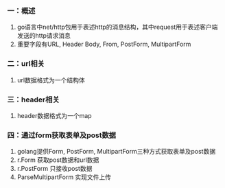 ### 一：概述
1. go语言中net/http包用于表述http的消息结构，其中request用于表述客户端发送的http请求消息
2. 重要字段有URL, Header Body, From, PostForm, MultipartForm

### 二：url相关
1. url数据格式为一个结构体

### 三：header相关
1. header数据格式为一个map


### 四：通过form获取表单及post数据
1. golang提供Form, PostForm, MultipartForm三种方式获取表单及post数据
2. r.Form 获取post数据和url数据
3. r.PostForm 只接收post数据
4. ParseMultipartForm 实现文件上传
